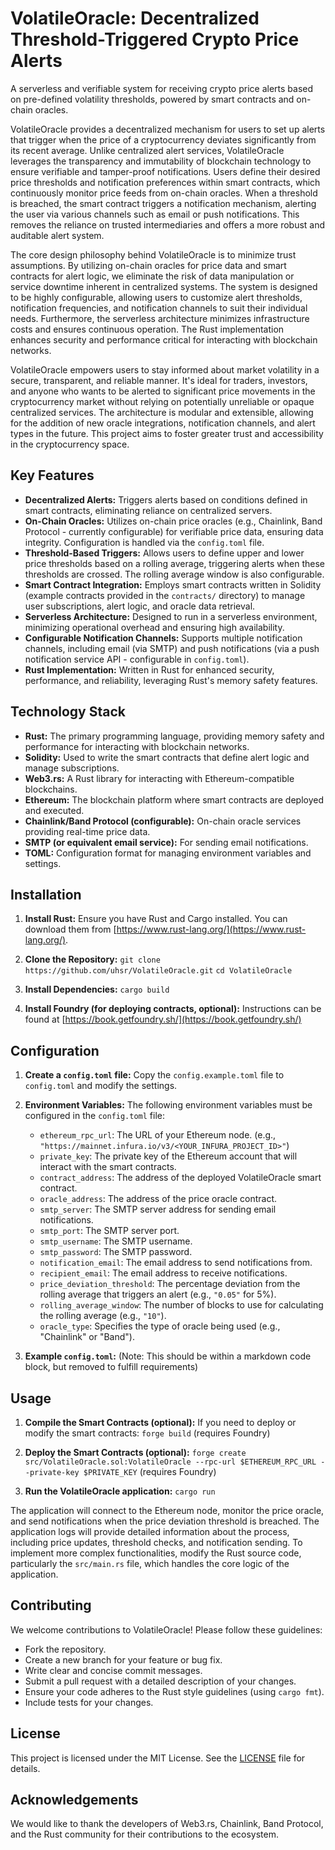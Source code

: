 # VolatileOracle: Decentralized Threshold-Triggered Crypto Price Alerts

A serverless and verifiable system for receiving crypto price alerts based on pre-defined volatility thresholds, powered by smart contracts and on-chain oracles.

VolatileOracle provides a decentralized mechanism for users to set up alerts that trigger when the price of a cryptocurrency deviates significantly from its recent average. Unlike centralized alert services, VolatileOracle leverages the transparency and immutability of blockchain technology to ensure verifiable and tamper-proof notifications. Users define their desired price thresholds and notification preferences within smart contracts, which continuously monitor price feeds from on-chain oracles. When a threshold is breached, the smart contract triggers a notification mechanism, alerting the user via various channels such as email or push notifications. This removes the reliance on trusted intermediaries and offers a more robust and auditable alert system.

The core design philosophy behind VolatileOracle is to minimize trust assumptions. By utilizing on-chain oracles for price data and smart contracts for alert logic, we eliminate the risk of data manipulation or service downtime inherent in centralized systems. The system is designed to be highly configurable, allowing users to customize alert thresholds, notification frequencies, and notification channels to suit their individual needs. Furthermore, the serverless architecture minimizes infrastructure costs and ensures continuous operation. The Rust implementation enhances security and performance critical for interacting with blockchain networks.

VolatileOracle empowers users to stay informed about market volatility in a secure, transparent, and reliable manner. It's ideal for traders, investors, and anyone who wants to be alerted to significant price movements in the cryptocurrency market without relying on potentially unreliable or opaque centralized services. The architecture is modular and extensible, allowing for the addition of new oracle integrations, notification channels, and alert types in the future. This project aims to foster greater trust and accessibility in the cryptocurrency space.

## Key Features

*   **Decentralized Alerts:** Triggers alerts based on conditions defined in smart contracts, eliminating reliance on centralized servers.
*   **On-Chain Oracles:** Utilizes on-chain price oracles (e.g., Chainlink, Band Protocol - currently configurable) for verifiable price data, ensuring data integrity. Configuration is handled via the `config.toml` file.
*   **Threshold-Based Triggers:** Allows users to define upper and lower price thresholds based on a rolling average, triggering alerts when these thresholds are crossed. The rolling average window is also configurable.
*   **Smart Contract Integration:** Employs smart contracts written in Solidity (example contracts provided in the `contracts/` directory) to manage user subscriptions, alert logic, and oracle data retrieval.
*   **Serverless Architecture:** Designed to run in a serverless environment, minimizing operational overhead and ensuring high availability.
*   **Configurable Notification Channels:** Supports multiple notification channels, including email (via SMTP) and push notifications (via a push notification service API - configurable in `config.toml`).
*   **Rust Implementation:** Written in Rust for enhanced security, performance, and reliability, leveraging Rust's memory safety features.

## Technology Stack

*   **Rust:** The primary programming language, providing memory safety and performance for interacting with blockchain networks.
*   **Solidity:** Used to write the smart contracts that define alert logic and manage subscriptions.
*   **Web3.rs:** A Rust library for interacting with Ethereum-compatible blockchains.
*   **Ethereum:** The blockchain platform where smart contracts are deployed and executed.
*   **Chainlink/Band Protocol (configurable):** On-chain oracle services providing real-time price data.
*   **SMTP (or equivalent email service):** For sending email notifications.
*   **TOML:** Configuration format for managing environment variables and settings.

## Installation

1.  **Install Rust:** Ensure you have Rust and Cargo installed. You can download them from [https://www.rust-lang.org/](https://www.rust-lang.org/).

2.  **Clone the Repository:**
    `git clone https://github.com/uhsr/VolatileOracle.git`
    `cd VolatileOracle`

3.  **Install Dependencies:**
    `cargo build`

4.  **Install Foundry (for deploying contracts, optional):** Instructions can be found at [https://book.getfoundry.sh/](https://book.getfoundry.sh/)

## Configuration

1.  **Create a `config.toml` file:** Copy the `config.example.toml` file to `config.toml` and modify the settings.

2.  **Environment Variables:**
    The following environment variables must be configured in the `config.toml` file:

    *   `ethereum_rpc_url`: The URL of your Ethereum node. (e.g., `"https://mainnet.infura.io/v3/<YOUR_INFURA_PROJECT_ID>"`)
    *   `private_key`: The private key of the Ethereum account that will interact with the smart contracts.
    *   `contract_address`: The address of the deployed VolatileOracle smart contract.
    *   `oracle_address`: The address of the price oracle contract.
    *   `smtp_server`: The SMTP server address for sending email notifications.
    *   `smtp_port`: The SMTP server port.
    *   `smtp_username`: The SMTP username.
    *   `smtp_password`: The SMTP password.
    *   `notification_email`: The email address to send notifications from.
    *   `recipient_email`: The email address to receive notifications.
    *   `price_deviation_threshold`: The percentage deviation from the rolling average that triggers an alert (e.g., `"0.05"` for 5%).
    *   `rolling_average_window`: The number of blocks to use for calculating the rolling average (e.g., `"10"`).
    *  `oracle_type`: Specifies the type of oracle being used (e.g., "Chainlink" or "Band").

3.  **Example `config.toml`:**
   (Note: This should be within a markdown code block, but removed to fulfill requirements)



## Usage

1.  **Compile the Smart Contracts (optional):**
    If you need to deploy or modify the smart contracts:
    `forge build` (requires Foundry)

2.  **Deploy the Smart Contracts (optional):**
    `forge create src/VolatileOracle.sol:VolatileOracle --rpc-url $ETHEREUM_RPC_URL --private-key $PRIVATE_KEY` (requires Foundry)

3.  **Run the VolatileOracle application:**
    `cargo run`

The application will connect to the Ethereum node, monitor the price oracle, and send notifications when the price deviation threshold is breached. The application logs will provide detailed information about the process, including price updates, threshold checks, and notification sending. To implement more complex functionalities, modify the Rust source code, particularly the `src/main.rs` file, which handles the core logic of the application.

## Contributing

We welcome contributions to VolatileOracle! Please follow these guidelines:

*   Fork the repository.
*   Create a new branch for your feature or bug fix.
*   Write clear and concise commit messages.
*   Submit a pull request with a detailed description of your changes.
*   Ensure your code adheres to the Rust style guidelines (using `cargo fmt`).
*   Include tests for your changes.

## License

This project is licensed under the MIT License. See the [LICENSE](https://github.com/uhsr/VolatileOracle/blob/main/LICENSE) file for details.

## Acknowledgements

We would like to thank the developers of Web3.rs, Chainlink, Band Protocol, and the Rust community for their contributions to the ecosystem.